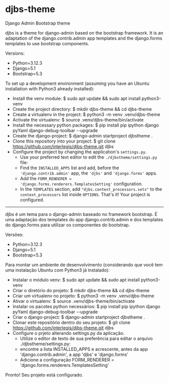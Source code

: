 # djbs-theme
Django Admin Bootstrap theme

djbs is a theme for django-admin based on the bootstrap framework. It is an adaptation of the django.contrib.admin app templates and the django.forms templates to use bootstrap components.

Versions:
- Python=3.12.3
- Django=5.1
- Bootstrap=5.3

To set up a development environment (assuming you have an Ubuntu installation with Python3 already installed):
  - Install the venv module:
    $ sudo apt update && sudo apt install python3-venv
  - Create the project directory:
    $ mkdir djbs-theme && cd djbs-theme
  - Create a virtualenv in the project:
    $ python3 -m venv .venv/djbs-theme
  - Activate the virtualenv:
    $ source .venv/djbs-theme/bin/activate
  - Install the necessary python packages:
    $ pip install pip ipython django pyYaml django-debug-toolbar --upgrade
  - Create the django-project:
    $ django-admin startproject djbstheme .
  - Clone this repository into your project:
    $ git clone https://github.com/interlegis/djbs-theme.git djbs
  - Configure the project by changing the application's `settings.py`.
    - Use your preferred text editor to edit the `./djbstheme/settings.py` file:
    - Find the `INSTALLED_APPS` list and add, before the `'django.contrib.admin'` app, the `'djbs'` and `'django.forms'` apps.
    - Add the `FORM_RENDERER = 'django.forms.renderers.TemplatesSetting'` configuration.
    - In the `TEMPLATES` section, add `"djbs.context_processors.sets"` to the `context_processors` list inside `OPTIONS`.
That's it! Your project is configured.

---

djbs é um tema para o django-admin baseado no framework bootstrap. É uma adaptação dos templates do app django.contrib.admin e dos templates do django.forms para utilizar os componentes do bootstrap.

Versões:
  - Python=3.12.3
  - Django=5.1
  - Bootstrap=5.3
  
Para montar um ambiente de desenvolvimento (considerando que você tem uma instalação Ubuntu com Python3 já instalado):
  - Instalar o módulo venv:
    $ sudo apt update && sudo apt install python3-venv
  - Criar o diretório do projeto:
    $ mkdir djbs-theme && cd djbs-theme
  - Criar um virtualenv no projeto:
    $ python3 -m venv .venv/djbs-theme
  - Ativar o virtualenv:
    $ source .venv/djbs-theme/bin/activate
  - Instalar os pacotes python necessários:
    $ pip install pip ipython django pyYaml django-debug-toolbar --upgrade
  - Criar o django-project:
    $ django-admin startproject djbstheme .
  - Clonar este repositório dentro do seu projeto:
    $ git clone https://github.com/interlegis/djbs-theme.git djbs
  - Configure o prjeto alterando settings.py da aplicação.
    - Utilize o editor de texto de sua preferência para editar o arquivo ./djbstheme/settings.py:
    - encontre a lista INSTALLED_APPS e acrescente, antes da app 'django.contrib.admin', a app 'djbs' e 'django.forms'
    - Adicione a configuração FORM_RENDERER = 'django.forms.renderers.TemplatesSetting'
    
Pronto! Seu projeto está configurado.
